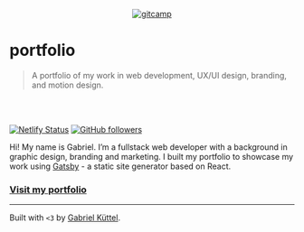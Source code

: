 <p align="center">
   <a href="https://gitcamp.net">
      <img src="https://user-images.githubusercontent.com/40471143/64510173-bed7f300-d29e-11e9-8a0a-6669b8cc2520.png" title="gitcamp" alt="gitcamp">
   </a>
</p>

# portfolio
> A portfolio of my work in web development, UX/UI design, branding, and motion design.

<br/>
<br/>

[![Netlify Status](https://api.netlify.com/api/v1/badges/ea3b4bf9-da34-4de1-b57a-16fc5e7ce1c5/deploy-status)](https://gabrielkuettel.com)
[![GitHub followers](https://img.shields.io/github/followers/gabrielkuettel?label=follow%20me&style=social)](https://github.com/gabrielkuettel)

Hi! My name is Gabriel. I’m a fullstack web developer with a background in graphic design, branding and marketing. I built my portfolio to showcase my work using [Gatsby](https://www.gatsbyjs.org/) - a static site generator based on React.

### [Visit my portfolio](https://gabrielkuettel.com)

---
Built with `<3` by <a href="https://gabrielkuettel.com" target="_blank">Gabriel Küttel</a>. 
